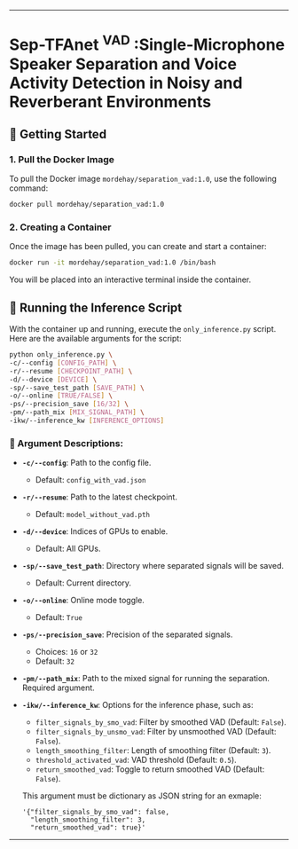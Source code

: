 
---

# Sep-TFAnet <sup>VAD</sup> :Single-Microphone Speaker Separation and Voice Activity Detection in Noisy and Reverberant Environments



## 🚀 Getting Started

### 1. Pull the Docker Image

To pull the Docker image `mordehay/separation_vad:1.0`, use the following command:

```bash
docker pull mordehay/separation_vad:1.0
```

### 2. Creating a Container

Once the image has been pulled, you can create and start a container:

```bash
docker run -it mordehay/separation_vad:1.0 /bin/bash
```

You will be placed into an interactive terminal inside the container.

## 🎯 Running the Inference Script

With the container up and running, execute the `only_inference.py` script. Here are the available arguments for the script:

```bash
python only_inference.py \
-c/--config [CONFIG_PATH] \
-r/--resume [CHECKPOINT_PATH] \
-d/--device [DEVICE] \
-sp/--save_test_path [SAVE_PATH] \
-o/--online [TRUE/FALSE] \
-ps/--precision_save [16/32] \
-pm/--path_mix [MIX_SIGNAL_PATH] \
-ikw/--inference_kw [INFERENCE_OPTIONS]
```

### 📜 Argument Descriptions:

- **`-c/--config`**: Path to the config file. 
  - Default: `config_with_vad.json`
  
- **`-r/--resume`**: Path to the latest checkpoint.
  - Default: `model_without_vad.pth`
  
- **`-d/--device`**: Indices of GPUs to enable. 
  - Default: All GPUs.
  
- **`-sp/--save_test_path`**: Directory where separated signals will be saved. 
  - Default: Current directory.
  
- **`-o/--online`**: Online mode toggle.
  - Default: `True`
  
- **`-ps/--precision_save`**: Precision of the separated signals. 
  - Choices: `16` or `32`
  - Default: `32`
  
- **`-pm/--path_mix`**: Path to the mixed signal for running the separation. Required argument.

- **`-ikw/--inference_kw`**: Options for the inference phase, such as:
  - `filter_signals_by_smo_vad`: Filter by smoothed VAD (Default: `False`).
  - `filter_signals_by_unsmo_vad`: Filter by unsmoothed VAD (Default: `False`).
  - `length_smoothing_filter`: Length of smoothing filter (Default: `3`).
  - `threshold_activated_vad`: VAD threshold (Default: `0.5`).
  - `return_smoothed_vad`: Toggle to return smoothed VAD (Default: `False`).

  This argument must be dictionary as JSON string for an exmaple: 
  ```
  '{"filter_signals_by_smo_vad": false, 
    "length_smoothing_filter": 3, 
    "return_smoothed_vad": true}'
  ```



<!-- ## For Further Details and Support:
For more information, detailed documentation, and further resources, please visit the [official Sep-TFAnet VAD website](https://sep-tfanet.github.io/). -->

---
